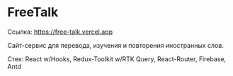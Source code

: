 # FreeTalk

Ссылка: https://free-talk.vercel.app

Сайт-сервис для перевода, изучения и повторения иностранных слов.

Стек: React w/Hooks, Redux-Toolkit w/RTK Query, React-Router, Firebase, Antd
